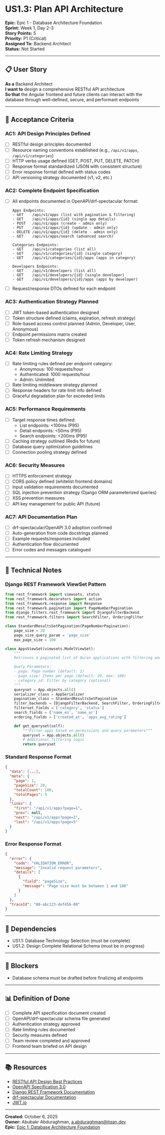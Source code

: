 # US1.3: Plan API Architecture

**Epic:** Epic 1 - Database Architecture Foundation  
**Sprint:** Week 1, Day 2-3  
**Story Points:** 5  
**Priority:** P1 (Critical)  
**Assigned To:** Backend Architect  
**Status:** Not Started

---

## 📋 User Story

**As a** Backend Architect  
**I want to** design a comprehensive RESTful API architecture  
**So that** the Angular frontend and future clients can interact with the database through well-defined, secure, and performant endpoints

---

## 🎯 Acceptance Criteria

### AC1: API Design Principles Defined
- [ ] RESTful design principles documented
- [ ] Resource naming conventions established (e.g., `/api/v1/apps`, `/api/v1/categories`)
- [ ] HTTP verbs usage defined (GET, POST, PUT, DELETE, PATCH)
- [ ] Response format standardized (JSON with consistent structure)
- [ ] Error response format defined with status codes
- [ ] API versioning strategy documented (v1, v2, etc.)

### AC2: Complete Endpoint Specification
- [ ] All endpoints documented in OpenAPI/drf-spectacular format:
  ```
  Apps Endpoints:
  - GET    /api/v1/apps (list with pagination & filtering)
  - GET    /api/v1/apps/{id} (single app details)
  - POST   /api/v1/apps (create - admin only)
  - PUT    /api/v1/apps/{id} (update - admin only)
  - DELETE /api/v1/apps/{id} (delete - admin only)
  - GET    /api/v1/apps/search (advanced search)
  
  Categories Endpoints:
  - GET    /api/v1/categories (list all)
  - GET    /api/v1/categories/{id} (single category)
  - GET    /api/v1/categories/{id}/apps (apps in category)
  
  Developers Endpoints:
  - GET    /api/v1/developers (list all)
  - GET    /api/v1/developers/{id} (single developer)
  - GET    /api/v1/developers/{id}/apps (apps by developer)
  ```
- [ ] Request/response DTOs defined for each endpoint

### AC3: Authentication Strategy Planned
- [ ] JWT token-based authentication designed
- [ ] Token structure defined (claims, expiration, refresh strategy)
- [ ] Role-based access control planned (Admin, Developer, User, Anonymous)
- [ ] Endpoint permissions matrix created
- [ ] Token refresh mechanism designed

### AC4: Rate Limiting Strategy
- [ ] Rate limiting rules defined per endpoint category:
  - Anonymous: 100 requests/hour
  - Authenticated: 1000 requests/hour
  - Admin: Unlimited
- [ ] Rate limiting middleware strategy planned
- [ ] Response headers for rate limit info defined
- [ ] Graceful degradation plan for exceeded limits

### AC5: Performance Requirements
- [ ] Target response times defined:
  - List endpoints: <100ms (P95)
  - Detail endpoints: <50ms (P95)
  - Search endpoints: <200ms (P95)
- [ ] Caching strategy outlined (Redis for future)
- [ ] Database query optimization guidelines
- [ ] Connection pooling strategy defined

### AC6: Security Measures
- [ ] HTTPS enforcement strategy
- [ ] CORS policy defined (whitelist frontend domains)
- [ ] Input validation requirements documented
- [ ] SQL injection prevention strategy (Django ORM parameterized queries)
- [ ] XSS prevention measures
- [ ] API key management for public API (future)

### AC7: API Documentation Plan
- [ ] drf-spectacular/OpenAPI 3.0 adoption confirmed
- [ ] Auto-generation from code docstrings planned
- [ ] Example requests/responses included
- [ ] Authentication flow documented
- [ ] Error codes and messages catalogued

---

## 📝 Technical Notes

### Django REST Framework ViewSet Pattern
```python
from rest_framework import viewsets, status
from rest_framework.decorators import action
from rest_framework.response import Response
from rest_framework.pagination import PageNumberPagination
from django_filters.rest_framework import DjangoFilterBackend
from rest_framework.filters import SearchFilter, OrderingFilter

class StandardResultsSetPagination(PageNumberPagination):
    page_size = 20
    page_size_query_param = 'page_size'
    max_page_size = 100

class AppsViewSet(viewsets.ModelViewSet):
    """
    Retrieves a paginated list of Quran applications with filtering and search.

    Query Parameters:
    - page: Page number (default: 1)
    - page_size: Items per page (default: 20, max: 100)
    - category_id: Filter by category (optional)
    """
    queryset = App.objects.all()
    serializer_class = AppSerializer
    pagination_class = StandardResultsSetPagination
    filter_backends = [DjangoFilterBackend, SearchFilter, OrderingFilter]
    filterset_fields = ['category', 'status']
    search_fields = ['name_en', 'name_ar']
    ordering_fields = ['created_at', 'apps_avg_rating']

    def get_queryset(self):
        """Filter apps based on permissions and query parameters"""
        queryset = App.objects.all()
        # Additional filtering logic
        return queryset
```

### Standard Response Format
```json
{
  "data": [...],
  "meta": {
    "page": 1,
    "pageSize": 20,
    "totalCount": 100,
    "totalPages": 5
  },
  "links": {
    "first": "/api/v1/apps?page=1",
    "prev": null,
    "next": "/api/v1/apps?page=2",
    "last": "/api/v1/apps?page=5"
  }
}
```

### Error Response Format
```json
{
  "error": {
    "code": "VALIDATION_ERROR",
    "message": "Invalid request parameters",
    "details": [
      {
        "field": "pageSize",
        "message": "Page size must be between 1 and 100"
      }
    ]
  },
  "traceId": "00-abc123-def456-00"
}
```

---

## 🔗 Dependencies
- US1.1: Database Technology Selection (must be complete)
- US1.2: Design Complete Relational Schema (must be in progress)

---

## 🚫 Blockers
- Database schema must be drafted before finalizing all endpoints

---

## 📊 Definition of Done
- [ ] Complete API specification document created
- [ ] OpenAPI/drf-spectacular schema file generated
- [ ] Authentication strategy approved
- [ ] Rate limiting rules documented
- [ ] Security measures defined
- [ ] Team review completed and approved
- [ ] Frontend team briefed on API design

---

## 📚 Resources
- [RESTful API Design Best Practices](https://restfulapi.net/)
- [OpenAPI Specification 3.0](https://swagger.io/specification/)
- [Django REST Framework Documentation](https://www.django-rest-framework.org/)
- [drf-spectacular Documentation](https://drf-spectacular.readthedocs.io/)
- [JWT.io](https://jwt.io/)

---

**Created:** October 6, 2025  
**Owner:** Abubakr Abduraghman, a.abduraghman@itqan.dev  
**Epic:** [Epic 1: Database Architecture Foundation](../epics/epic-1-database-architecture-foundation.md)

